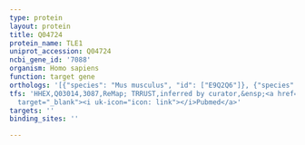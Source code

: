 ```yaml
---
type: protein
layout: protein
title: Q04724
protein_name: TLE1
uniprot_accession: Q04724
ncbi_gene_id: '7088'
organism: Homo sapiens
function: target gene
orthologs: '[{"species": "Mus musculus", "id": ["E9Q2Q6"]}, {"species": "Rattus norvegicus", "id": ["D3ZCM7"]}]'
tfs: 'HHEX,Q03014,3087,ReMap; TRRUST,inferred by curator,&ensp;<a href="https://www.ncbi.nlm.nih.gov/pubmed/?term=15187083%5Buid%5D+OR+29126285%5Buid%5D+OR+29087512%5Buid%5D"
  target="_blank"><i uk-icon="icon: link"></i>Pubmed</a>'
targets: ''
binding_sites: ''

---
```

